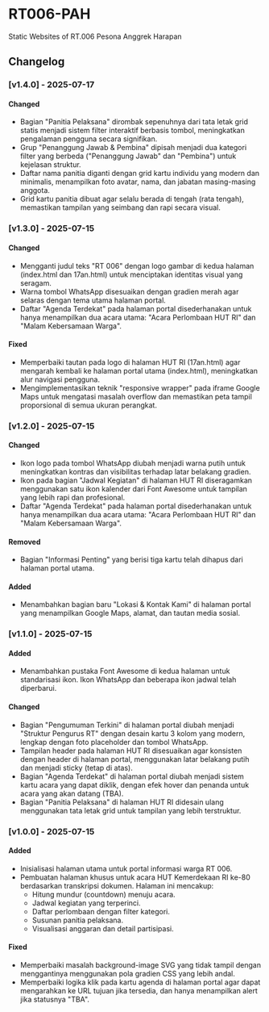 # RT006-PAH

Static Websites of RT.006 Pesona Anggrek Harapan

## Changelog

### [v1.4.0] - 2025-07-17

#### Changed

- Bagian "Panitia Pelaksana" dirombak sepenuhnya dari tata letak grid statis menjadi sistem filter interaktif berbasis tombol, meningkatkan pengalaman pengguna secara signifikan.
- Grup "Penanggung Jawab & Pembina" dipisah menjadi dua kategori filter yang berbeda ("Penanggung Jawab" dan "Pembina") untuk kejelasan struktur.
- Daftar nama panitia diganti dengan grid kartu individu yang modern dan minimalis, menampilkan foto avatar, nama, dan jabatan masing-masing anggota.
- Grid kartu panitia dibuat agar selalu berada di tengah (rata tengah), memastikan tampilan yang seimbang dan rapi secara visual.

### [v1.3.0] - 2025-07-15

#### Changed

- Mengganti judul teks "RT 006" dengan logo gambar di kedua halaman (index.html dan 17an.html) untuk menciptakan identitas visual yang seragam.
- Warna tombol WhatsApp disesuaikan dengan gradien merah agar selaras dengan tema utama halaman portal.
- Daftar "Agenda Terdekat" pada halaman portal disederhanakan untuk hanya menampilkan dua acara utama: "Acara Perlombaan HUT RI" dan "Malam Kebersamaan Warga".

#### Fixed

- Memperbaiki tautan pada logo di halaman HUT RI (17an.html) agar mengarah kembali ke halaman portal utama (index.html), meningkatkan alur navigasi pengguna.
- Mengimplementasikan teknik "responsive wrapper" pada iframe Google Maps untuk mengatasi masalah overflow dan memastikan peta tampil proporsional di semua ukuran perangkat.

### [v1.2.0] - 2025-07-15

#### Changed

- Ikon logo pada tombol WhatsApp diubah menjadi warna putih untuk meningkatkan kontras dan visibilitas terhadap latar belakang gradien.
- Ikon pada bagian "Jadwal Kegiatan" di halaman HUT RI diseragamkan menggunakan satu ikon kalender dari Font Awesome untuk tampilan yang lebih rapi dan profesional.
- Daftar "Agenda Terdekat" pada halaman portal disederhanakan untuk hanya menampilkan dua acara utama: "Acara Perlombaan HUT RI" dan "Malam Kebersamaan Warga".

#### Removed

- Bagian "Informasi Penting" yang berisi tiga kartu telah dihapus dari halaman portal utama.

#### Added

- Menambahkan bagian baru "Lokasi & Kontak Kami" di halaman portal yang menampilkan Google Maps, alamat, dan tautan media sosial.

### [v1.1.0] - 2025-07-15

#### Added

- Menambahkan pustaka Font Awesome di kedua halaman untuk standarisasi ikon. Ikon WhatsApp dan beberapa ikon jadwal telah diperbarui.

#### Changed

- Bagian "Pengumuman Terkini" di halaman portal diubah menjadi "Struktur Pengurus RT" dengan desain kartu 3 kolom yang modern, lengkap dengan foto placeholder dan tombol WhatsApp.
- Tampilan header pada halaman HUT RI disesuaikan agar konsisten dengan header di halaman portal, menggunakan latar belakang putih dan menjadi sticky (tetap di atas).
- Bagian "Agenda Terdekat" di halaman portal diubah menjadi sistem kartu acara yang dapat diklik, dengan efek hover dan penanda untuk acara yang akan datang (TBA).
- Bagian "Panitia Pelaksana" di halaman HUT RI didesain ulang menggunakan tata letak grid untuk tampilan yang lebih terstruktur.

### [v1.0.0] - 2025-07-15

#### Added

- Inisialisasi halaman utama untuk portal informasi warga RT 006.
- Pembuatan halaman khusus untuk acara HUT Kemerdekaan RI ke-80 berdasarkan transkripsi dokumen. Halaman ini mencakup:
  - Hitung mundur (countdown) menuju acara.
  - Jadwal kegiatan yang terperinci.
  - Daftar perlombaan dengan filter kategori.
  - Susunan panitia pelaksana.
  - Visualisasi anggaran dan detail partisipasi.

#### Fixed

- Memperbaiki masalah background-image SVG yang tidak tampil dengan menggantinya menggunakan pola gradien CSS yang lebih andal.
- Memperbaiki logika klik pada kartu agenda di halaman portal agar dapat mengarahkan ke URL tujuan jika tersedia, dan hanya menampilkan alert jika statusnya "TBA".

